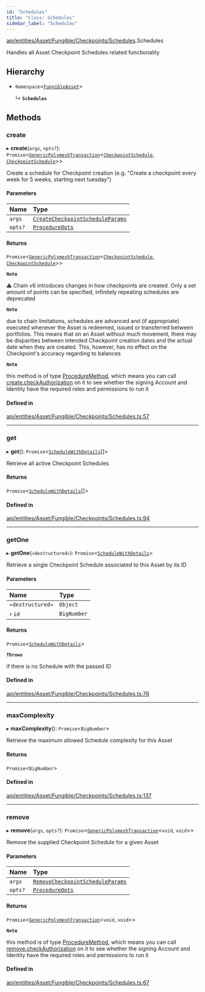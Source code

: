 ```yaml
---
id: "Schedules"
title: "Class: Schedules"
sidebar_label: "Schedules"
---
```


[api/entities/Asset/Fungible/Checkpoints/Schedules](../../../../../../../modules/API/Entities/Asset/Fungible/Checkpoints/Schedules/Schedules.md).Schedules

Handles all Asset Checkpoint Schedules related functionality

## Hierarchy

- `Namespace`\<[`FungibleAsset`](../../FungibleAsset.md)\>

  ↳ **`Schedules`**

## Methods

### create

▸ **create**(`args`, `opts?`): `Promise`\<[`GenericPolymeshTransaction`](../../../../../../../modules/API/Procedures/Types/Types.md#genericpolymeshtransaction)\<[`CheckpointSchedule`](../../../../CheckpointSchedule/CheckpointSchedule.md), [`CheckpointSchedule`](../../../../CheckpointSchedule/CheckpointSchedule.md)\>\>

Create a schedule for Checkpoint creation (e.g. "Create a checkpoint every week for 5 weeks, starting next tuesday")

#### Parameters

| Name | Type |
| :------ | :------ |
| `args` | [`CreateCheckpointScheduleParams`](../../../../../../../interfaces/API/Procedures/Types/CreateCheckpointScheduleParams/CreateCheckpointScheduleParams.md) |
| `opts?` | [`ProcedureOpts`](../../../../../../../interfaces/API/Procedures/Types/ProcedureOpts/ProcedureOpts.md) |

#### Returns

`Promise`\<[`GenericPolymeshTransaction`](../../../../../../../modules/API/Procedures/Types/Types.md#genericpolymeshtransaction)\<[`CheckpointSchedule`](../../../../CheckpointSchedule/CheckpointSchedule.md), [`CheckpointSchedule`](../../../../CheckpointSchedule/CheckpointSchedule.md)\>\>

**`Note`**

⚠️ Chain v6 introduces changes in how checkpoints are created. Only a set amount of points can be specified, infinitely repeating schedules are deprecated

**`Note`**

due to chain limitations, schedules are advanced and (if appropriate) executed whenever the Asset is
  redeemed, issued or transferred between portfolios. This means that on an Asset without much movement, there may be disparities between intended Checkpoint creation dates
  and the actual date when they are created. This, however, has no effect on the Checkpoint's accuracy regarding to balances

**`Note`**

this method is of type [ProcedureMethod](../../../../../../../interfaces/API/Procedures/Types/ProcedureMethod/ProcedureMethod.md), which means you can call [create.checkAuthorization](../../../../../../../interfaces/API/Procedures/Types/ProcedureMethod/ProcedureMethod.md#checkauthorization)
  on it to see whether the signing Account and Identity have the required roles and permissions to run it

#### Defined in

[api/entities/Asset/Fungible/Checkpoints/Schedules.ts:57](https://github.com/PolymeshAssociation/polymesh-sdk/blob/fe2e6dd1d/src/api/entities/Asset/Fungible/Checkpoints/Schedules.ts#L57)

___

### get

▸ **get**(): `Promise`\<[`ScheduleWithDetails`](../../../../../../../interfaces/API/Entities/Types/ScheduleWithDetails/ScheduleWithDetails.md)[]\>

Retrieve all active Checkpoint Schedules

#### Returns

`Promise`\<[`ScheduleWithDetails`](../../../../../../../interfaces/API/Entities/Types/ScheduleWithDetails/ScheduleWithDetails.md)[]\>

#### Defined in

[api/entities/Asset/Fungible/Checkpoints/Schedules.ts:94](https://github.com/PolymeshAssociation/polymesh-sdk/blob/fe2e6dd1d/src/api/entities/Asset/Fungible/Checkpoints/Schedules.ts#L94)

___

### getOne

▸ **getOne**(`«destructured»`): `Promise`\<[`ScheduleWithDetails`](../../../../../../../interfaces/API/Entities/Types/ScheduleWithDetails/ScheduleWithDetails.md)\>

Retrieve a single Checkpoint Schedule associated to this Asset by its ID

#### Parameters

| Name | Type |
| :------ | :------ |
| `«destructured»` | `Object` |
| › `id` | `BigNumber` |

#### Returns

`Promise`\<[`ScheduleWithDetails`](../../../../../../../interfaces/API/Entities/Types/ScheduleWithDetails/ScheduleWithDetails.md)\>

**`Throws`**

if there is no Schedule with the passed ID

#### Defined in

[api/entities/Asset/Fungible/Checkpoints/Schedules.ts:76](https://github.com/PolymeshAssociation/polymesh-sdk/blob/fe2e6dd1d/src/api/entities/Asset/Fungible/Checkpoints/Schedules.ts#L76)

___

### maxComplexity

▸ **maxComplexity**(): `Promise`\<`BigNumber`\>

Retrieve the maximum allowed Schedule complexity for this Asset

#### Returns

`Promise`\<`BigNumber`\>

#### Defined in

[api/entities/Asset/Fungible/Checkpoints/Schedules.ts:137](https://github.com/PolymeshAssociation/polymesh-sdk/blob/fe2e6dd1d/src/api/entities/Asset/Fungible/Checkpoints/Schedules.ts#L137)

___

### remove

▸ **remove**(`args`, `opts?`): `Promise`\<[`GenericPolymeshTransaction`](../../../../../../../modules/API/Procedures/Types/Types.md#genericpolymeshtransaction)\<`void`, `void`\>\>

Remove the supplied Checkpoint Schedule for a given Asset

#### Parameters

| Name | Type |
| :------ | :------ |
| `args` | [`RemoveCheckpointScheduleParams`](../../../../../../../interfaces/API/Procedures/Types/RemoveCheckpointScheduleParams/RemoveCheckpointScheduleParams.md) |
| `opts?` | [`ProcedureOpts`](../../../../../../../interfaces/API/Procedures/Types/ProcedureOpts/ProcedureOpts.md) |

#### Returns

`Promise`\<[`GenericPolymeshTransaction`](../../../../../../../modules/API/Procedures/Types/Types.md#genericpolymeshtransaction)\<`void`, `void`\>\>

**`Note`**

this method is of type [ProcedureMethod](../../../../../../../interfaces/API/Procedures/Types/ProcedureMethod/ProcedureMethod.md), which means you can call [remove.checkAuthorization](../../../../../../../interfaces/API/Procedures/Types/ProcedureMethod/ProcedureMethod.md#checkauthorization)
  on it to see whether the signing Account and Identity have the required roles and permissions to run it

#### Defined in

[api/entities/Asset/Fungible/Checkpoints/Schedules.ts:67](https://github.com/PolymeshAssociation/polymesh-sdk/blob/fe2e6dd1d/src/api/entities/Asset/Fungible/Checkpoints/Schedules.ts#L67)
